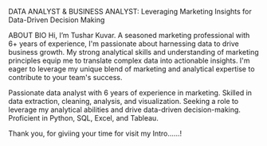 

DATA ANALYST & BUSINESS ANALYST: Leveraging Marketing Insights for Data-Driven Decision Making

ABOUT BIO
Hi, I’m Tushar Kuvar. A seasoned marketing professional with 6+ years of experience, I'm passionate about harnessing data to drive business growth. My strong analytical skills and understanding of marketing principles equip me to translate complex data into actionable insights. I'm eager to leverage my unique blend of marketing and analytical expertise to contribute to your team's success.

Passionate data analyst with 6 years of experience in marketing. Skilled in data extraction, cleaning, analysis, and visualization. Seeking a role to leverage my analytical abilities and drive data-driven decision-making. Proficient in Python, SQL, Excel, and Tableau.

Thank you, for giviing your time for visit my Intro......!
